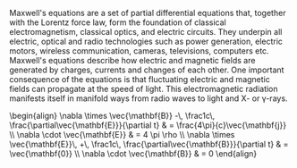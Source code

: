 Maxwell's equations are a set of partial differential equations that, together with the Lorentz force law, form the foundation of classical electromagnetism, classical optics, and electric circuits. They underpin all electric, optical and radio technologies such as power generation, electric motors, wireless communication, cameras, televisions, computers etc. Maxwell's equations describe how electric and magnetic fields are generated by charges, currents and changes of each other. One important consequence of the equations is that fluctuating electric and magnetic fields can propagate at the speed of light. This electromagnetic radiation manifests itself in manifold ways from radio waves to light and X- or γ-rays.

\begin{align}
\nabla \times \vec{\mathbf{B}} -\\, \frac1c\\, \frac{\partial\vec{\mathbf{E}}}{\partial t} & = \frac{4\pi}{c}\vec{\mathbf{j}} \\\\
\nabla \cdot \vec{\mathbf{E}} & = 4 \pi \rho \\\\
\nabla \times \vec{\mathbf{E}}\\, +\\, \frac1c\\, \frac{\partial\vec{\mathbf{B}}}{\partial t} & = \vec{\mathbf{0}} \\\\
\nabla \cdot \vec{\mathbf{B}} & = 0
\end{align}
